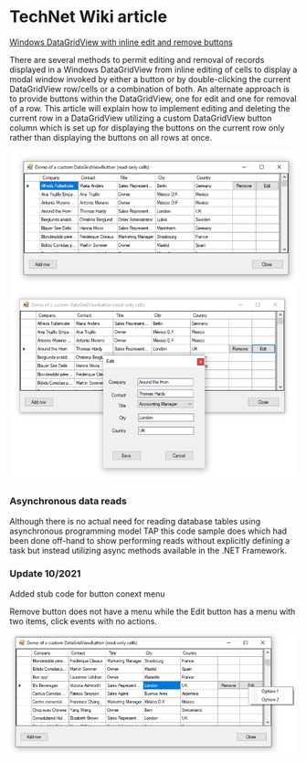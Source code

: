 # TechNet Wiki article
[Windows DataGridView with inline edit and remove buttons](https://social.technet.microsoft.com/wiki/contents/articles/51226.windows-datagridview-with-inline-edit-and-remove-buttons.aspx)

There are several methods to permit editing and removal of records displayed in a Windows DataGridView from inline editing of cells to display a modal window invoked by either a button or by double-clicking the current DataGridView row/cells or a combination of both. An alternate approach is to provide buttons within the DataGridView, one for edit and one for removal of a row. This article will explain how to implement editing and deleting the current row in a DataGridView utilizing a custom DataGridView button column which is set up for displaying the buttons on the current row only rather than displaying the buttons on all rows at once.

![image](assets/dgvButtons.png)

### Asynchronous data reads
Although there is no actual need for reading database tables using asynchronous programming model TAP this code sample does which had been done off-hand to show performing reads without explicitly defining a task but instead utilizing async methods available in the .NET Framework.

### Update 10/2021

Added stub code for button conext menu

Remove button does not have a menu while the Edit button has a menu with two items, click events with no actions.

![img](assets/ButtonContextMenu.png)


